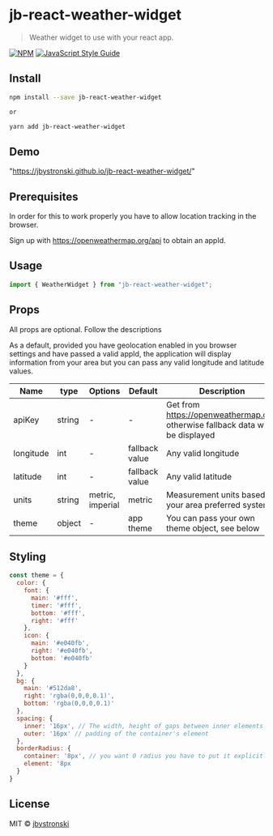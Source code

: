 # jb-react-weather-widget

> Weather widget to use with your react app.

[![NPM](https://img.shields.io/npm/v/jb-react-weather-widget.svg)](https://www.npmjs.com/package/jb-react-weather-widget) [![JavaScript Style Guide](https://img.shields.io/badge/code_style-standard-brightgreen.svg)](https://standardjs.com)

## Install

```bash
npm install --save jb-react-weather-widget

or

yarn add jb-react-weather-widget
```

## Demo

"https://jbystronski.github.io/jb-react-weather-widget/"

## Prerequisites

In order for this to work properly you have to allow location tracking in the browser.

Sign up with https://openweathermap.org/api to obtain an appId.

## Usage

```jsx
import { WeatherWidget } from "jb-react-weather-widget";
```

## Props

All props are optional. Follow the descriptions

As a default, provided you have geolocation enabled in you browser settings and have passed a valid appId, the application will display information from your area but you can pass any valid longitude and latitude values.

| Name      | type   | Options          | Default        | Description                                                                    |
| --------- | ------ | ---------------- | -------------- | ------------------------------------------------------------------------------ |
| apiKey    | string | -                | -              | Get from https://openweathermap.org, otherwise fallback data will be displayed |
| longitude | int    | -                | fallback value | Any valid longitude                                                            |
| latitude  | int    | -                | fallback value | Any valid latitude                                                             |
| units     | string | metric, imperial | metric         | Measurement units based on your area preferred system                          |
| theme     | object | -                | app theme      | You can pass your own theme object, see below                                  |

## Styling

```jsx
const theme = {
  color: {
    font: {
      main: '#fff',
      timer: '#fff',
      bottom: '#fff',
      right: '#fff'
    },
    icon: {
      main: '#e040fb',
      right: '#e040fb',
      bottom: '#e040fb'
    }
  },
  bg: {
    main: '#512da8',
    right: 'rgba(0,0,0,0.1)',
    bottom: 'rgba(0,0,0,0.1)'
  },
  spacing: {
    inner: '16px', // The width, height of gaps between inner elements
    outer: '16px' // padding of the container's element
  },
  borderRadius: {
    container: '8px', // you want 0 radius you have to put it explicitly, same below
    element: '8px
  }
}
```

## License

MIT © [jbystronski](https://github.com/jbystronski)
